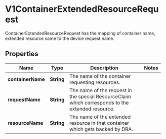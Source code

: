

# V1ContainerExtendedResourceRequest

ContainerExtendedResourceRequest has the mapping of container name, extended resource name to the device request name.
## Properties

Name | Type | Description | Notes
------------ | ------------- | ------------- | -------------
**containerName** | **String** | The name of the container requesting resources. | 
**requestName** | **String** | The name of the request in the special ResourceClaim which corresponds to the extended resource. | 
**resourceName** | **String** | The name of the extended resource in that container which gets backed by DRA. | 



